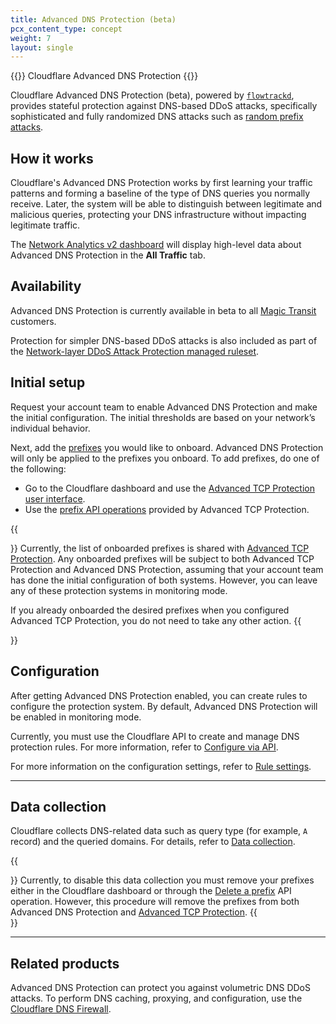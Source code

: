 ```yaml
---
title: Advanced DNS Protection (beta)
pcx_content_type: concept
weight: 7
layout: single
---
```


{{<heading-pill style="beta">}} Cloudflare Advanced DNS Protection {{</heading-pill>}}

Cloudflare Advanced DNS Protection (beta), powered by [`flowtrackd`](https://blog.cloudflare.com/announcing-flowtrackd/), provides stateful protection against DNS-based DDoS attacks, specifically sophisticated and fully randomized DNS attacks such as [random prefix attacks](/dns/dns-firewall/random-prefix-attacks/about/).

## How it works

Cloudflare's Advanced DNS Protection works by first learning your traffic patterns and forming a baseline of the type of DNS queries you normally receive. Later, the system will be able to distinguish between legitimate and malicious queries, protecting your DNS infrastructure without impacting legitimate traffic.

The [Network Analytics v2 dashboard](/analytics/network-analytics/) will display high-level data about Advanced DNS Protection in the **All Traffic** tab.

## Availability

Advanced DNS Protection is currently available in beta to all [Magic Transit](/magic-transit/) customers.

Protection for simpler DNS-based DDoS attacks is also included as part of the [Network-layer DDoS Attack Protection managed ruleset](/ddos-protection/managed-rulesets/network/).

## Initial setup

Request your account team to enable Advanced DNS Protection and make the initial configuration. The initial thresholds are based on your network’s individual behavior.

Next, add the [prefixes](/ddos-protection/tcp-protection/concepts/#prefixes) you would like to onboard. Advanced DNS Protection will only be applied to the prefixes you onboard. To add prefixes, do one of the following:

* Go to the Cloudflare dashboard and use the [Advanced TCP Protection user interface](/ddos-protection/tcp-protection/how-to/add-prefix/).
* Use the [prefix API operations](/ddos-protection/tcp-protection/api/#prefix-operations) provided by Advanced TCP Protection.

{{<Aside type="warning">}}
Currently, the list of onboarded prefixes is shared with [Advanced TCP Protection](/ddos-protection/tcp-protection/). Any onboarded prefixes will be subject to both Advanced TCP Protection and Advanced DNS Protection, assuming that your account team has done the initial configuration of both systems. However, you can leave any of these protection systems in monitoring mode.

If you already onboarded the desired prefixes when you configured Advanced TCP Protection, you do not need to take any other action.
{{</Aside>}}

## Configuration

After getting Advanced DNS Protection enabled, you can create rules to configure the protection system. By default, Advanced DNS Protection will be enabled in monitoring mode.

Currently, you must use the Cloudflare API to create and manage DNS protection rules. For more information, refer to [Configure via API](/ddos-protection/dns-protection/api/).

For more information on the configuration settings, refer to [Rule settings](/ddos-protection/dns-protection/rule-settings/).

---

## Data collection

Cloudflare collects DNS-related data such as query type (for example, `A` record) and the queried domains. For details, refer to [Data collection](/analytics/network-analytics/reference/data-collection/).

{{<Aside type="warning">}}
Currently, to disable this data collection you must remove your prefixes either in the Cloudflare dashboard or through the [Delete a prefix](/ddos-protection/tcp-protection/api/#prefix-operations) API operation. However, this procedure will remove the prefixes from both Advanced DNS Protection and [Advanced TCP Protection](/ddos-protection/tcp-protection/).
{{</Aside>}}

---

## Related products

Advanced DNS Protection can protect you against volumetric DNS DDoS attacks. To perform DNS caching, proxying, and configuration, use the [Cloudflare DNS Firewall](/dns/dns-firewall/).
